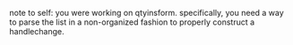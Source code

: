 
note to self: you were working on qtyinsform. specifically, you need a way to parse the list in a non-organized fashion to properly construct a handlechange.